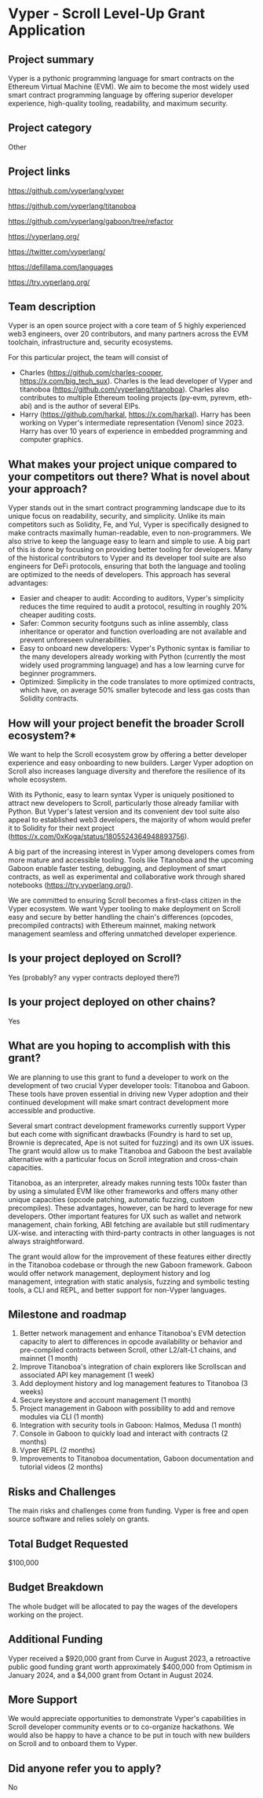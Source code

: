 # Vyper - Scroll Level-Up Grant Application


## Project summary

Vyper is a pythonic programming language for smart contracts on the Ethereum Virtual Machine (EVM). We aim to become the most widely used smart contract programming language by offering superior developer experience, high-quality tooling,  readability, and maximum security.

## Project category

Other

## Project links

https://github.com/vyperlang/vyper

https://github.com/vyperlang/titanoboa

https://github.com/vyperlang/gaboon/tree/refactor

https://vyperlang.org/

https://twitter.com/vyperlang/

https://defillama.com/languages

https://try.vyperlang.org/

## Team description

Vyper is an open source project with a core team of 5 highly experienced web3 engineers, over 20 contributors, and many partners across the EVM toolchain, infrastructure and, security ecosystems.

For this particular project, the team will consist of 

- Charles (https://github.com/charles-cooper, https://x.com/big_tech_sux). Charles is the lead developer of Vyper and titanoboa (https://github.com/vyperlang/titanoboa). Charles also contributes to multiple Ethereum tooling projects (py-evm, pyrevm, eth-abi) and is the author of several EIPs.
- Harry (https://github.com/harkal, https://x.com/harkal). Harry has been working on Vyper's intermediate representation (Venom) since 2023. Harry has over 10 years of experience in embedded programming and computer graphics.

## What makes your project unique compared to your competitors out there? What is novel about your approach?

Vyper stands out in the smart contract programming landscape due to its unique focus on readability, security, and simplicity. Unlike its main competitors such as Solidity, Fe, and Yul, Vyper is specifically designed to make contracts maximally human-readable, even to non-programmers. We also strive to keep the language easy to learn and simple to use. A big part of this is done by focusing on providing better tooling for developers. Many of the historical contributors to Vyper and its developer tool suite are also engineers for DeFi protocols, ensuring that both the language and tooling are optimized to the needs of developers.
This approach has several advantages:

- Easier and cheaper to audit: According to auditors, Vyper's simplicity reduces the time required to audit a protocol, resulting in roughly 20% cheaper auditing costs.
- Safer: Common security footguns such as inline assembly, class inheritance or operator and function overloading are not available and prevent unforeseen vulnerabilities.
- Easy to onboard new developers: Vyper's Pythonic syntax is familiar to the many developers already working with Python (currently the most widely used programming language) and has a low learning curve for beginner programmers.
- Optimized:  Simplicity in the code translates to more optimized contracts, which have, on average 50% smaller bytecode and less gas costs than Solidity contracts.

## How will your project benefit the broader Scroll ecosystem?*

We want to help the Scroll ecosystem grow by offering a better developer experience and easy onboarding to new builders. Larger Vyper adoption on Scroll also increases language diversity and therefore the resilience of its whole ecosystem.

With its Pythonic, easy to learn syntax Vyper is uniquely positioned to attract new developers to Scroll, particularly those already familiar with Python. But Vyper's latest version and its convenient dev tool suite also appeal to established web3 developers, the majority of whom would prefer it to Solidity for their next project  (https://x.com/0xKoga/status/1805524364948893756). 

A big part of the increasing interest in Vyper among developers comes from more mature and accessible tooling. Tools like Titanoboa and the upcoming Gaboon enable faster testing, debugging, and deployment of smart contracts, as well as experimental and collaborative work through shared notebooks (https://try.vyperlang.org/).

We are committed to ensuring Scroll becomes a first-class citizen in the Vyper ecosystem. We want Vyper tooling to make deployment on Scroll easy and secure by better handling the chain's differences (opcodes, precompiled contracts) with Ethereum mainnet, making network management seamless and offering unmatched developer experience. 


## Is your project deployed on Scroll? 

Yes (probably? any vyper contracts deployed there?)


## Is your project deployed on other chains? 

Yes

## What are you hoping to accomplish with this grant? 

We are planning to use this grant to fund a developer to work on the development of two crucial Vyper developer tools: Titanoboa and Gaboon. These tools have proven essential in driving new Vyper adoption and their continued development will make smart contract development more accessible and productive.

Several smart contract development frameworks currently support Vyper but each come with significant drawbacks (Foundry is hard to set up, Brownie is deprecated, Ape is not suited for fuzzing) and its own UX issues. The grant would allow us to make Titanoboa and Gaboon the best available alternative with a particular focus on Scroll integration and cross-chain capacities. 

Titanoboa, as an interpreter, already makes running tests 100x faster than by using a simulated EVM like other frameworks and offers many other unique capacities (opcode patching, automatic fuzzing, custom precompiles). These advantages, however, can be hard to leverage for new developers. Other important features for UX such as wallet and network management, chain forking, ABI fetching are available but still rudimentary UX-wise. and interacting with third-party contracts in other languages is not always straightforward.

The grant would allow for the improvement of these features either directly in the Titanoboa codebase or through the new Gaboon framework. Gaboon would offer network management, deployment history and log management, integration with static analysis, fuzzing and symbolic testing tools, a CLI and REPL, and better support for non-Vyper languages.

## Milestone and roadmap

1. Better network management and enhance Titanoboa's EVM detection capacity to alert to differences in opcode availability or behavior and pre-compiled contracts between Scroll, other L2/alt-L1 chains, and mainnet (1 month)
2. Improve Titanoboa's integration of chain explorers like Scrollscan and associated API key management (1 week)
3. Add deployment history and log management features to Titanoboa (3 weeks)
4. Secure keystore and account management (1 month)
5. Project management in Gaboon with possibility to add and remove modules via CLI (1 month)
6. Integration with security tools in Gaboon: Halmos, Medusa (1 month)
7. Console in Gaboon to quickly load and interact with contracts (2 months)
8. Vyper REPL (2 months)
9. Improvements to Titanoboa documentation, Gaboon documentation and tutorial videos (2 months)

## Risks and Challenges

The main risks and challenges come from funding. Vyper is free and open source software and relies solely on grants.

## Total Budget Requested

$100,000

## Budget Breakdown

The whole budget will be allocated to pay the wages of the developers working on the project.

## Additional Funding

Vyper received a $920,000 grant from Curve in August 2023, a retroactive public good funding grant worth approximately $400,000 from Optimism in January 2024, and a $4,000 grant from Octant in August 2024.

## More Support

We would appreciate opportunities to demonstrate Vyper's capabilities in Scroll developer community events or to co-organize hackathons. We would also be happy to have a chance to be put in touch with new builders on Scroll and to onboard them to Vyper.

## Did anyone refer you to apply?

No

